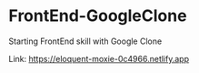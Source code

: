 # FrontEnd-GoogleClone
Starting FrontEnd skill with Google Clone

Link: https://eloquent-moxie-0c4966.netlify.app
